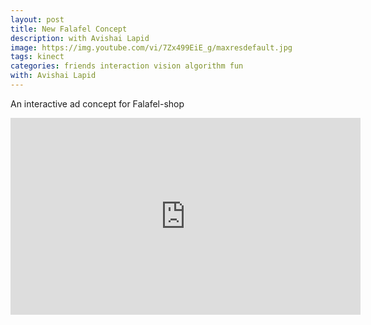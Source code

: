 ```yaml
---
layout: post
title: New Falafel Concept
description: with Avishai Lapid
image: https://img.youtube.com/vi/7Zx499EiE_g/maxresdefault.jpg
tags: kinect 
categories: friends interaction vision algorithm fun
with: Avishai Lapid
---
```


An interactive ad concept for Falafel-shop

<iframe width="560" height="315" src="https://www.youtube.com/embed/7Zx499EiE_g" frameborder="0" allowfullscreen></iframe>


